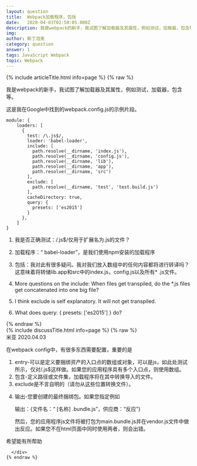 ```yaml
---
layout: question
title:  Webpack加载程序，包括
date:   2020-04-03T02:50:05.000Z
description: 我是webpack的新手，我试图了解加载器及其属性，例如测试，加载器，包含等。这是我在Google中找到的webpack.config.js的示例片段...
img: 
author: 斯丁泡芙
category: question
answer: 1
tags: JavaScript Webpack
topic: Webpack
---
```

<div class="article-root">
  <div class="article">
    {% include articleTitle.html info=page %}
    {% raw %}
    <div class="article-content"><p><font style="vertical-align: inherit;"><font style="vertical-align: inherit;">我是webpack的新手，我试图了解加载器及其属性，例如测试，加载器，包含等。</font></font></p>

<p><font style="vertical-align: inherit;"><font style="vertical-align: inherit;">这是我在Google中找到的webpack.config.js的示例片段。</font></font></p>

<pre><code>module: {<font></font>
    loaders: [<font></font>
      {<font></font>
        test: /\.js$/,<font></font>
        loader: 'babel-loader',<font></font>
        include: [<font></font>
          path.resolve(__dirname, 'index.js'),<font></font>
          path.resolve(__dirname, 'config.js'),<font></font>
          path.resolve(__dirname, 'lib'),<font></font>
          path.resolve(__dirname, 'app'),<font></font>
          path.resolve(__dirname, 'src')<font></font>
        ],<font></font>
        exclude: [<font></font>
          path.resolve(__dirname, 'test', 'test.build.js')<font></font>
        ],<font></font>
        cacheDirectory: true,<font></font>
        query: {<font></font>
          presets: ['es2015']<font></font>
        }<font></font>
      },<font></font>
    ]<font></font>
}<font></font>
</code></pre>

<ol>
<li><p><font style="vertical-align: inherit;"><font style="vertical-align: inherit;">我是否正确测试：/.js$/仅用于扩展名为.js的文件？</font></font></p></li>
<li><p><font style="vertical-align: inherit;"><font style="vertical-align: inherit;">加载程序：“ babel-loader”，是我们使用npm安装的加载程序</font></font></p></li>
<li><p><font style="vertical-align: inherit;"><font style="vertical-align: inherit;">包括：我对此有很多疑问。</font><font style="vertical-align: inherit;">我对我们放入数组中的任何内容都将进行转译吗？</font><font style="vertical-align: inherit;">这意味着将转储lib.app和src中的index.js，config.js以及所有* .js文件。</font></font></p></li>
<li><p>More questions on the include: When files get transpiled, do the *.js files get concatenated into one big file?</p></li>
<li><p>I think exclude is self explanatory. It will not get transpiled.</p></li>
<li><p>What does query: { presets: ['es2015'] } do?</p></li>
</ol></div>
    {% endraw %}
  </div>

  <div class="discuss-wrapper">
    {% include discussTitle.html info=page %}
    {% raw %}
    <div class="discuss-item">
        <div class="discuss-parent">
          <div class="discuss-meta">
            <span class="discuss-user">米亚</span>
            <span class="discuss-time">2020.04.03</span>
          </div>
          <div class="discuss-comment"><p><font style="vertical-align: inherit;"><font style="vertical-align: inherit;">在webpack config中，有很多东西需要配置，重要的是</font></font></p>

<ol>
<li><font style="vertical-align: inherit;"><font style="vertical-align: inherit;">entry-可以是定义要捆绑资产的入口点的数组或对象，可以是js，如此处测试所示，仅对/.js$这样做。</font><font style="vertical-align: inherit;">如果您的应用程序具有多个入口点，则使用数组。</font></font></li>
<li><font style="vertical-align: inherit;"><font style="vertical-align: inherit;">包含-定义路径或文件集，加载程序将在其中转换导入的文件。</font></font></li>
<li><font style="vertical-align: inherit;"><font style="vertical-align: inherit;">exclude是不言自明的（请勿从这些位置转换文件）。</font></font></li>
<li><p><font style="vertical-align: inherit;"><font style="vertical-align: inherit;">输出-您要创建的最终捆绑包。</font><font style="vertical-align: inherit;">如果您指定例如</font></font></p>

<p><font style="vertical-align: inherit;"><font style="vertical-align: inherit;">输出：{文件名：“ [名称] .bundle.js”，供应商：“反应”}</font></font></p>

<p><font style="vertical-align: inherit;"><font style="vertical-align: inherit;">然后，您的应用程序js文件将被打包为main.bundle.js并在vendor.js文件中做出反应。</font><font style="vertical-align: inherit;">如果您不在html页面中同时使用两者，则会出错。</font></font></p></li>
</ol>

<p><font style="vertical-align: inherit;"><font style="vertical-align: inherit;">希望能有所帮助</font></font></p></div>
        </div>
        
      </div>
    {% endraw %}
  </div>
<div>
